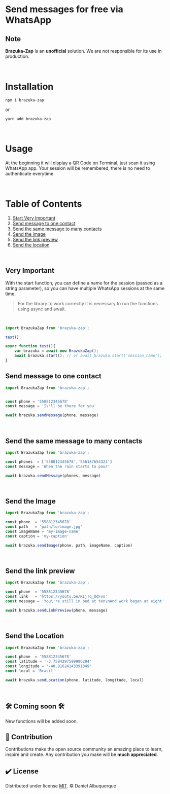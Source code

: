 # Send messages for free via WhatsApp

## Note
**Brazuka-Zap** is an **unofficial** solution. We are not responsible for its use in production. 


<br>

# Installation
```shell 
npm i brazuka-zap
```

or

```shell 
yarn add brazuka-zap
```

<br>

# Usage

At the beginning it will display a QR Code on Terminal, just scan it using WhatsApp app. Your session will be remembered, there is no need to authenticate everytime.

<br>

# Table of Contents
1. [Start Very Important](#1)
2. [Send message to one contact](#2)
3. [Send the same message to many contacts](#3)
4. [Send the image](#4)
5. [Send the link preview](#5)
6. [Send the location](#6)

<br>

<a name="1"></a>

## Very Important
With the start function, you can define a name for the session (passed as a string parameter), so you can have multiple WhatsApp sessions at the same time.

<blockquote>
For the library to work correctly it is necessary to run the functions using async and await.
</blockquote>

<br>

```js
import BrazukaZap from 'brazuka-zap';

test()

async function test(){
	var brazuka = await new BrazukaZap();
	await brazuka.start(); // or await brazuka.start('session_name');
}
```

<a name="2"></a>

## Send message to one contact
```js
import BrazukaZap from 'brazuka-zap';


const phone = '558812345678'
const message = 'I\'ll be there for you'

await brazuka.sendMessage(phone, message)
``` 

<br>

<a name="3"></a>

## Send the same message to many contacts
```js
import BrazukaZap from 'brazuka-zap';

const phones  = ['558812345678','556187654321']
const message = 'When the rain starts to pour'

await brazuka.sendMessage(phones, message)
``` 

<br>

<a name="4"></a>

## Send the Image
```js
import BrazukaZap from 'brazuka-zap';

const phone  = '558812345678'
const path   = 'path/to/image.jpg'
const imageName = 'my-image-name'
const caption = 'my-caption'

await brazuka.sendImage(phone, path, imageName, caption)
``` 
<br>

<a name="5"></a>

## Send the link preview
```js
import BrazukaZap from 'brazuka-zap';

const phone  = '558812345678'
const link   = 'https://youtu.be/RIjTq_OdFvo'
const message = 'You\'re still in bed at ten\nAnd work began at eight'

await brazuka.sendLinkPreview(phone, message)
``` 

<br>

<a name="6"></a>

## Send the Location
```js
import BrazukaZap from 'brazuka-zap';

const phone  = '558812345678'
const latitude = '-3.7594297599906294'
const longitude = '-40.81624143391349'
const local = 'Brasil'

await brazuka.sendLocation(phone, latitude, longitude, local)
``` 
<br>

## 🛠 Coming soon 🛠
New functions will be added soon.
<br>

## 🚀 Contribution
Contributions make the open source community an amazing place to learn, inspire and create. Any contribution you make will be **much appreciated**.
<br>

## ✔️ License
Distributed under license [MIT](LICENSE). © Daniel Albuquerque

